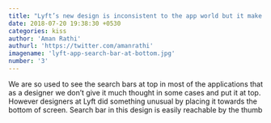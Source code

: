 ```yaml
---
title: "Lyft’s new design is inconsistent to the app world but it make sense"
date: 2018-07-20 19:38:30 +0530
categories: kiss
author: 'Aman Rathi'
authurl: 'https://twitter.com/amanrathi'
imagename: 'lyft-app-search-bar-at-bottom.jpg'
number: '3'
---
```

We are so used to see the search bars at top in most of the applications that as a designer we don’t give it much thought in some cases and put it at top. However designers at Lyft did something unusual by placing it towards the bottom of screen. Search bar in this design is easily reachable by the thumb
